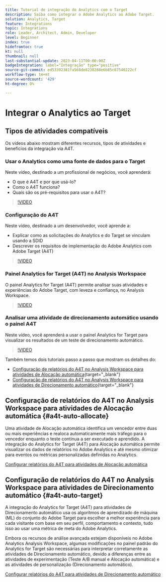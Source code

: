 ```yaml
---
title: Tutorial de integração do Analytics com o Target
description: Saiba como integrar o Adobe Analytics ao Adobe Target.
solution: Analytics, Target
feature: Integrations
topic: Integrations
role: Leader, Architect, Admin, Developer
level: Beginner
index: true
hidefromtoc: true
kt: null
thumbnail: null
last-substantial-update: 2023-04-11T00:00:00Z
badgeIntegration: label="Integração" type="positive"
source-git-commit: ed53392381fa568de8230288e6b85c87540222cf
workflow-type: tm+mt
source-wordcount: '429'
ht-degree: 0%

---
```



# Integrar o Analytics ao Target


## Tipos de atividades compatíveis

Os vídeos abaixo mostram diferentes recursos, tipos de atividades e benefícios da integração via A4T.

### Usar o Analytics como uma fonte de dados para o Target

Neste vídeo, destinado a um profissional de negócios, você aprenderá:

* O que é A4T e por que usá-lo?
* Como o A4T funciona?
* Quais são os pré-requisitos para usar o A4T?

>[!VIDEO](https://video.tv.adobe.com/v/17384/?quality=12&learn=on)

### Configuração do A4T

Neste vídeo, destinado a um desenvolvedor, você aprende a:

* Explicar como as solicitações do Analytics e do Target se vinculam usando a SDID
* Descrever os requisitos de implementação do Adobe Analytics com Adobe Target (A4T)

>[!VIDEO](https://video.tv.adobe.com/v/35146/?quality=12&learn=on)

### Painel Analytics for Target (A4T) no Analysis Workspace

O painel Analytics for Target (A4T) permite analisar suas atividades e experiências do Adobe Target, com leveza e confiança, no Analysis Workspace.

>[!VIDEO](https://video.tv.adobe.com/v/37247/?quality=12&learn=on)

### Analisar uma atividade de direcionamento automático usando o painel A4T

Neste vídeo, você aprenderá a usar o painel Analytics for Target para visualizar os resultados de um teste de direcionamento automático.

>[!VIDEO](https://video.tv.adobe.com/v/333270/?quality=12&learn=on)

Também temos dois tutoriais passo a passo que mostram os detalhes do:
* [Configuração de relatórios do A4T no Analysis Workspace para atividades de Alocação automática](https://experienceleague.adobe.com/docs/target-learn/tutorials/integrations/set-up-a4t-reports-in-analysis-workspace-for-auto-allocate-activities.html?lang=en){target="_blank"}
* [Configuração de relatórios do A4T no Analysis Workspace para atividades de Direcionamento automático](https://experienceleague.adobe.com/docs/target-learn/tutorials/integrations/set-up-a4t-reports-in-analysis-workspace-for-auto-target-activities.html?lang=en){target="_blank"}

## Configuração de relatórios do A4T no Analysis Workspace para atividades de Alocação automática {#a4t-auto-allocate}

Uma atividade de Alocação automática identifica um vencedor entre duas ou mais experiências e realoca automaticamente mais tráfego para o vencedor enquanto o teste continua a ser executado e aprendido. A integração do Analytics for Target (A4T) para Alocação automática permite visualizar os dados de relatórios no Adobe Analytics e até mesmo otimizar para eventos ou métricas personalizadas definidas no Analytics.

<a href="https://experienceleague.adobe.com/docs/target-learn/tutorials/integrations/set-up-a4t-reports-in-analysis-workspace-for-auto-allocate-activities.html" class="spectrum-Button spectrum-Button--primary spectrum-Button--sizeM" target="_blank">
  <span class="spectrum-Button-label has-no-wrap has-text-weight-bold">Configurar relatórios do A4T para atividades de Alocação automática</span>
</a>

## Configuração de relatórios do A4T no Analysis Workspace para atividades de Direcionamento automático {#a4t-auto-target}

A integração do Analytics for Target (A4T) para atividades de Direcionamento automático usa os algoritmos de aprendizado de máquina (ML) do conjunto do Adobe Target para escolher a melhor experiência para cada visitante com base em seu perfil, comportamento e contexto, tudo isso ao usar uma métrica de meta do Adobe Analytics.

Embora os recursos de análise avançada estejam disponíveis no Adobe Analytics Analysis Workspace, algumas modificações no painel padrão do Analytics for Target são necessárias para interpretar corretamente as atividades de Direcionamento automático, devido a diferenças entre as atividades de experimentação (Teste A/B manual e Alocação automática) e as atividades de personalização (Direcionamento automático).

<a href="https://experienceleague.adobe.com/docs/target-learn/tutorials/integrations/set-up-a4t-reports-in-analysis-workspace-for-auto-target-activities.html" class="spectrum-Button spectrum-Button--primary spectrum-Button--sizeM" target="_blank">
  <span class="spectrum-Button-label has-no-wrap has-text-weight-bold">Configurar relatórios do A4T para atividades de Direcionamento automático</span>
</a>